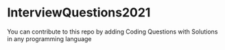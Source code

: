 # InterviewQuestions2021
You can contribute to this repo by adding Coding Questions with Solutions in any programming language
